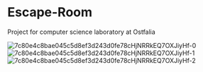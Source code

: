 # Escape-Room
 Project for computer science laboratory at Ostfalia

![7c80e4c8bae045c5d8ef3d243d0fe78cHjNRRkEQ7OXJiyHf-0](https://github.com/user-attachments/assets/3581a9f2-1445-4219-9376-bd51b32cc505)
![7c80e4c8bae045c5d8ef3d243d0fe78cHjNRRkEQ7OXJiyHf-1](https://github.com/user-attachments/assets/cc9c7e98-396d-429a-8a2a-f86dce7274f6)
![7c80e4c8bae045c5d8ef3d243d0fe78cHjNRRkEQ7OXJiyHf-2](https://github.com/user-attachments/assets/d1889a23-0c5d-4bd8-ad2e-202c6d7e7874)
